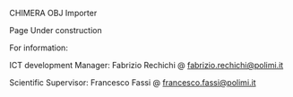 CHIMERA OBJ Importer

Page Under construction

For information:

ICT development Manager: Fabrizio Rechichi @ fabrizio.rechichi@polimi.it

Scientific Supervisor: Francesco Fassi @ francesco.fassi@polimi.it

